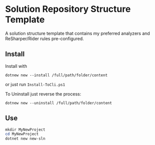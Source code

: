 # Solution Repository Structure Template

A solution structure template that contains my preferred
analyzers and ReSharper/Rider rules pre-configured.

## Install

Install with

```
dotnew new --install /full/path/folder/content
```

or just run `Install-ToCli.ps1`

To Uninstall just reverse the process:

```
dotnew new --uninstall /full/path/folder/content
```

## Use

```powershell
mkdir MyNewProject
cd MyNewProject
dotnet new new-sln
```

